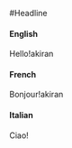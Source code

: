 #Headline
<!-- tabs:start -->


#### **English**

Hello!akiran

#### **French**

Bonjour!akiran

#### **Italian**

Ciao!

<!-- tabs:end -->

